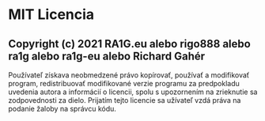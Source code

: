 # MIT Licencia

## Copyright (c) 2021 RA1G.eu alebo rigo888 alebo ra1g alebo ra1g-eu alebo Richard Gahér

Používateľ získava neobmedzené právo kopírovať, používať a modifikovať program, redistribuovať modifikované verzie programu
za predpokladu uvedenia autora a informácií o licencii, spolu s upozornením na zrieknutie sa zodpovednosti za dielo.
Prijatím tejto licencie sa užívateľ vzdá práva na podanie žaloby na správcu kódu.

